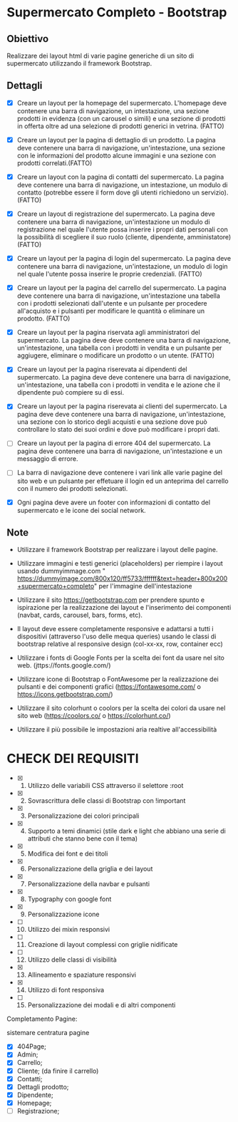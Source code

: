 # Supermercato Completo - Bootstrap 

## Obiettivo

Realizzare dei layout html di varie pagine generiche di un sito di supermercato utilizzando il framework Bootstrap.

## Dettagli
- [x] Creare un layout per la homepage del supermercato. L'homepage deve contenere una barra di navigazione, un intestazione, una sezione prodotti in evidenza (con un carousel o simili) e una sezione di prodotti in offerta oltre ad una selezione di prodotti generici in vetrina. (FATTO)

- [x] Creare un layout per la pagina di dettaglio di un prodotto. La pagina deve contenere una barra di navigazione, un'intestazione, una sezione con le informazioni del prodotto alcune immagini e una sezione con prodotti correlati.(FATTO)

- [x] Creare un layout con la pagina di contatti del supermercato. La pagina deve contenere una barra di navigazione, un intestazione, un modulo di contatto (potrebbe essere il form dove gli utenti richiedono un servizio). (FATTO)

- [x] Creare un layout di registrazione del supermercato. La pagina deve contenere una barra di navigazione, un'intestazione un modulo di registrazione nel quale l'utente possa inserire i propri dati personali con la possibilità di scegliere il suo ruolo (cliente, dipendente, amministatore) (FATTO)

- [x] Creare un layout per la pagina di login del supermercato. La pagina deve contenere una barra di navigazione, un'intestazione, un modulo di login nel quale l'utente possa inserire le proprie credenziali. (FATTO)

- [x] Creare un layout per la pagina del carrello del supermercato. La pagina deve contenere una barra di navigazione, un'intestazione una tabella con i prodotti selezionati dall'utente e un pulsante per procedere all'acquisto e i pulsanti per modificare le quantità o eliminare un prodotto. (FATTO)

- [x] Creare un layout per la pagina riservata agli amministratori del supermercato. La pagina deve deve contenere una barra di navigazione, un'intestazione, una tabella con i prodotti in vendita e un pulsante per aggiugere, eliminare o modificare un prodotto o un utente. (FATTO)

- [X] Creare un layout per la pagina riserevata ai dipendenti del supermercato. La pagina deve deve contenere una barra di navigazione, un'intestazione, una tabella con i prodotti in vendita e le azione che il dipendente può compiere su di essi.

- [X] Creare un layout per la pagina riserevata ai clienti del supermercato. La pagina deve deve contenere una barra di navigazione, un'intestazione, una sezione con lo storico degli acquisti e una sezione dove può controllare  lo stato dei suoi ordini e dove può modificare i propri dati.

- [ ] Creare un layout per la pagina di errore 404 del supermercato. La pagina deve contenere una barra di navigazione, un'intestazione e un messaggio di errore.

- [ ] La barra di navigazione deve contenere i vari link alle varie pagine del sito web e un pulsante per effetuare il login ed un anteprima del carrello con il numero dei prodotti selezionati.

- [X] Ogni pagina deve avere un footer con informazioni di contatto del supermercato e le icone dei social network.

## Note
- Utilizzare il framework Bootstrap per realizzare i layout delle pagine.

- Utilizzare immagini e testi generici (placeholders) per riempire i layout usando dummyimmage.com
" https://dummyimage.com/800x120/ff5733/ffffff&text=header+800x200+supermercato+completo" per l'immagine dell'intestazione

- Utilizzare il sito https://getbootstrap.com per prendere spunto e ispirazione per la realizzazione dei layout e l'inserimento dei componenti (navbat, cards, carousel, bars, forms, etc).

- Il layout deve essere completamente responsive e adattarsi a tutti i dispositivi (attraverso l'uso delle mequa queries) usando le classi di bootstrap relative al responsive design (col-xx-xx, row, container ecc)

- Utilizzare i fonts di Google Fonts per la scelta dei font da usare nel sito web. (jttps://fonts.google.com/)

- Utilizzare icone di Bootstrap o FontAwesome per la realizzazione dei pulsanti e dei componenti grafici (https://fontawesome.com/ o https://icons.getbootstrap.com/)

- Utilizzare il sito colorhunt o coolors per la scelta dei colori da usare nel sito web (https://coolors.co/ o https://colorhunt.co/)

- Utilizzare il più possibile le impostazioni aria realtive all'accessibilità


# CHECK DEI REQUISITI

- [x] 1. Utilizzo delle variabili CSS attraverso il selettore :root
- [x] 2. Sovrascrittura delle classi di Bootstrap con !important
- [x] 3. Personalizzazione dei colori principali
- [x] 4. Supporto a temi dinamici (stile dark e light che abbiano una serie di attributi che stanno bene con il tema)
- [x] 5. Modifica dei font e dei titoli
- [x] 6. Personalizzazione della griglia e dei layout
- [x] 7. Personalizzazione della navbar e pulsanti
- [x] 8. Typography con google font
- [x] 9. Personalizzazione icone
- [ ] 10. Utilizzo dei mixin responsivi
- [ ] 11. Creazione di layout complessi con griglie nidificate
- [ ] 12. Utilizzo delle classi di visibilità
- [x] 13. Allineamento e spaziature responsivi
- [x] 14. Utilizzo di font responsiva
- [ ] 15. Personalizzazione dei modali e di altri componenti

Completamento Pagine: 

sistemare centratura pagine


- [X] 404Page;
- [X] Admin;
- [X] Carrello;
- [X] Cliente; (da finire il carrello)
- [X] Contatti;
- [X] Dettagli prodotto;
- [X] Dipendente;
- [x] Homepage;
- [ ] Registrazione;